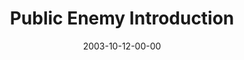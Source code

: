 ---
layout: message
category: message
series: "Public Enemy"
title: "Public Enemy Introduction"
date: 2003-10-12-00-00
message_id: 202
---